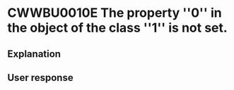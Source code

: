 # CWWBU0010E The property ''0'' in the object of the class ''1'' is not set.

## Explanation

## User response